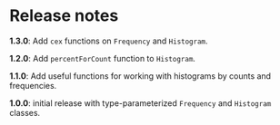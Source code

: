 # Release notes

**1.3.0**: Add `cex` functions on `Frequency` and `Histogram`.

**1.2.0**: Add `percentForCount` function to `Histogram`.

**1.1.0**: Add useful functions for working with histograms by counts and frequencies.

**1.0.0**: initial release with type-parameterized `Frequency` and `Histogram` classes.
